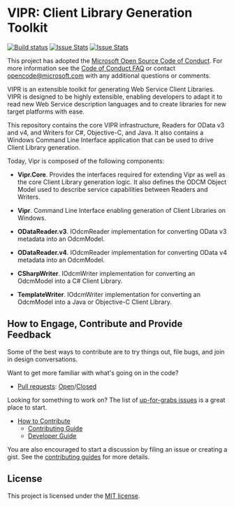 # VIPR: Client Library Generation Toolkit

[![Build status][build-status-image]][build-status]  [![Issue Stats][pull-requests-image]][pull-requests]  [![Issue Stats][issues-closed-image]][issues-closed]

[build-status-image]: https://ci.dot.net/job/Microsoft_Vipr/job/master/job/innerloop/badge/icon
[build-status]: https://ci.dot.net/job/Microsoft_Vipr/job/master/job/innerloop/
[pull-requests-image]: http://www.issuestats.com/github/microsoft/vipr/badge/pr
[pull-requests]: http://www.issuestats.com/github/microsoft/vipr
[issues-closed-image]: http://www.issuestats.com/github/microsoft/vipr/badge/issue
[issues-closed]: http://www.issuestats.com/github/microsoft/vipr

This project has adopted the [Microsoft Open Source Code of Conduct](https://opensource.microsoft.com/codeofconduct/).
For more information see the [Code of Conduct FAQ](https://opensource.microsoft.com/codeofconduct/faq/) or contact
[opencode@microsoft.com](mailto:opencode@microsoft.com) with any additional questions or comments.

VIPR is an extensible toolkit for generating Web Service Client Libraries. VIPR is 
designed to be highly extensible, enabling developers to adapt it to read new Web
Service description languages and to create libraries for new target platforms with ease.

This repository contains the core VIPR infrastructure, Readers for OData v3 and v4, and
Writers for C#, Objective-C, and Java. It also contains a Windows Command Line Interface
application that can be used to drive Client Library generation.

Today, Vipr is composed of the following components:

* **Vipr.Core**. Provides the interfaces required for extending Vipr as well as the core Client Library
  generation logic. It also defines the ODCM Object Model used to describe service capabilities between
  Readers and Writers.

* **Vipr**. Command Line Interface enabling generation of Client Libraries on Windows.

* **ODataReader.v3**. IOdcmReader implementation for converting OData v3 metadata into an OdcmModel.

* **ODataReader.v4**. IOdcmReader implementation for converting OData v4 metadata into an OdcmModel.

* **CSharpWriter**. IOdcmWriter implementation for converting an OdcmModel into a C# Client Library.

* **TemplateWriter**. IOdcmWriter implementation for converting an OdcmModel into a Java or Objective-C Client Library.

## How to Engage, Contribute and Provide Feedback

Some of the best ways to contribute are to try things out, file bugs, and join in design conversations. 

Want to get more familiar with what's going on in the code?
* [Pull requests](https://github.com/microsoft/vipr/pulls): [Open](https://github.com/microsoft/vipr/pulls?q=is%3Aopen+is%3Apr)/[Closed](https://github.com/microsoft/vipr/pulls?q=is%3Apr+is%3Aclosed)

Looking for something to work on? The list of [up-for-grabs issues](https://github.com/microsoft/vipr/issues?q=is%3Aopen+is%3Aissue+label%3Aup-for-grabs) is a great place to start.

* [How to Contribute][Contributing Guide]
    * [Contributing Guide][Contributing Guide]
    * [Developer Guide]

You are also encouraged to start a discussion by filing an issue or creating a
gist. See the [contributing guides][Contributing Guide] for more details. 

[Contributing Guide]: https://github.com/microsoft/vipr/wiki/Contributing
[Developer Guide]: https://github.com/microsoft/vipr/wiki/Developer-Guide

## License

This project is licensed under the [MIT license](LICENSE).
